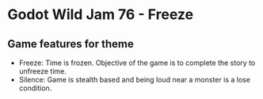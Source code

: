 # Godot Wild Jam 76 - Freeze

## Game features for theme
- Freeze: Time is frozen. Objective of the game is to complete the story to unfreeze time.
- Silence: Game is stealth based and being loud near a monster is a lose condition.